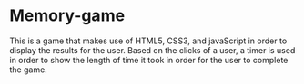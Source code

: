 # Memory-game
This is a game that makes use of HTML5, CSS3, and javaScript in order to display the results for the user.
Based on the clicks of a user, a timer is used in order to show the length of time it took in order for the user to complete the game.
